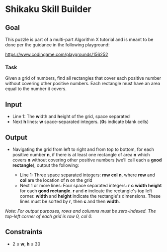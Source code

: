 # Shikaku Skill Builder

## Goal

This puzzle is part of a multi-part Algorithm X tutorial and is meant to be
done per the guidance in the following playground:

https://www.codingame.com/playgrounds/156252

### Task

Given a grid of numbers, find all rectangles that cover each positive number
without covering other positive numbers. Each rectangle must have an area equal
to the number it covers.

## Input

-   Line 1: The **w**idth and **h**eight of the grid, space separated
-   Next **h** lines: **w** space-separated integers. (**0**s indicate blank cells)

## Output

-   Navigating the grid from left to right and from top to bottom, for each
    positive number **n**, if there is at least one rectangle of area **n**
    which covers **n** without covering other positive numbers (we’ll call each
    a **good rectangle**), output the following:

    -   Line 1: Three space separated integers: **row** **col** **n**, where
        **row** and **col** are the location of **n** on the grid
    -   Next 1 or more lines: Four space separated integers: **r** **c**
        **width** **height** for each **good rectangle**. **r** and **c**
        indicate the rectangle's top left corner. **width** and **height**
        indicate the rectangle's dimensions. These lines must be sorted by
        **r**, then **c** and then **width**.

_Note: For output purposes, rows and columns must be zero-indexed. The top-left
corner of each grid is row 0, col 0._

## Constraints

-   2 &leq; **w**, **h** &leq; 30
